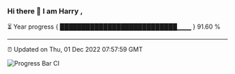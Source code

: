 ### Hi there 👋 I am Harry , 

⏳ Year progress { ███████████████████████████▁▁▁ } 91.60 %

---

⏰ Updated on Thu, 01 Dec 2022 07:57:59 GMT

![Progress Bar CI](https://github.com/duykhang68/duykhang68/workflows/Progress%20Bar%20CI/badge.svg)
